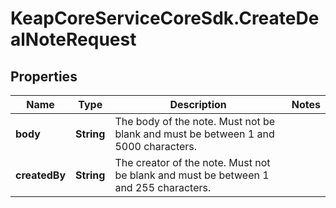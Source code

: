 # KeapCoreServiceCoreSdk.CreateDealNoteRequest

## Properties

Name | Type | Description | Notes
------------ | ------------- | ------------- | -------------
**body** | **String** | The body of the note. Must not be blank and must be between 1 and 5000 characters. | 
**createdBy** | **String** | The creator of the note. Must not be blank and must be between 1 and 255 characters. | 


